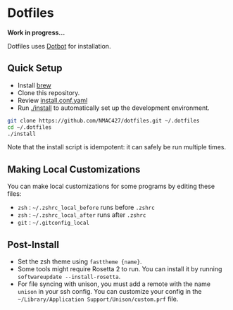 # Dotfiles

**Work in progress...**

Dotfiles uses [Dotbot](dotbot) for installation.

## Quick Setup
- Install [brew](https://brew.sh)
- Clone this repository.
- Review [install.conf.yaml](install.conf.yaml)
- Run [./install](install) to automatically set up the development environment.

```sh
git clone https://github.com/NMAC427/dotfiles.git ~/.dotfiles
cd ~/.dotfiles
./install
```

Note that the install script is idempotent: it can safely be run multiple times.

## Making Local Customizations

You can make local customizations for some programs by editing these files:

- `zsh` : `~/.zshrc_local_before` runs before `.zshrc`
- `zsh` : `~/.zshrc_local_after` runs after `.zshrc`
- `git` : `~/.gitconfig_local`

## Post-Install

- Set the zsh theme using `fasttheme {name}`.
- Some tools might require Rosetta 2 to run. You can install it by running `softwareupdate --install-rosetta`.
- For file syncing with unison, you must add a remote with the name `unison` in your ssh config. You can customize your config in the `~/Library/Application Support/Unison/custom.prf` file.

